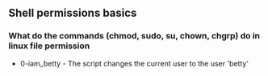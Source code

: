 ## Shell permissions basics

### What do the commands (chmod, sudo, su, chown, chgrp) do in linux file permission
- 0-iam_betty - The script changes the current user to the user 'betty'
